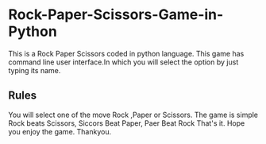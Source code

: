 # Rock-Paper-Scissors-Game-in-Python

This is a Rock Paper Scissors coded in python language. This game has command line user interface.In which you will select the option by just typing its name.

## Rules

You will select one of the move Rock ,Paper or Scissors.
The game is simple Rock beats Scissors, Siccors Beat Paper,
Paer Beat Rock That's it. Hope you enjoy the game. Thankyou.
